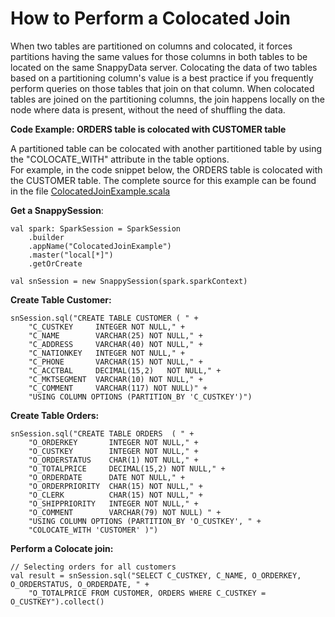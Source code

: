 <a id="howto-colacatedJoin"></a>
# How to Perform a Colocated Join

When two tables are partitioned on columns and colocated, it forces partitions having the same values for those columns in both tables to be located on the same SnappyData server. Colocating the data of two tables based on a partitioning column's value is a best practice if you frequently perform queries on those tables that join on that column.
When colocated tables are joined on the partitioning columns, the join happens locally on the node where data is present, without the need of shuffling the data.

**Code Example: ORDERS table is colocated with CUSTOMER table**

A partitioned table can be colocated with another partitioned table by using the "COLOCATE_WITH" attribute in the table options. <br/>
For example, in the code snippet below, the ORDERS table is colocated with the CUSTOMER table. The complete source for this example can be found in the file [ColocatedJoinExample.scala](https://github.com/TIBCOSoftware/snappydata/blob/master/examples/src/main/scala/org/apache/spark/examples/snappydata/CollocatedJoinExample.scala)

**Get a SnappySession**:

```pre
val spark: SparkSession = SparkSession
    .builder
    .appName("ColocatedJoinExample")
    .master("local[*]")
    .getOrCreate

val snSession = new SnappySession(spark.sparkContext)
```

**Create Table Customer:**

```pre
snSession.sql("CREATE TABLE CUSTOMER ( " +
    "C_CUSTKEY     INTEGER NOT NULL," +
    "C_NAME        VARCHAR(25) NOT NULL," +
    "C_ADDRESS     VARCHAR(40) NOT NULL," +
    "C_NATIONKEY   INTEGER NOT NULL," +
    "C_PHONE       VARCHAR(15) NOT NULL," +
    "C_ACCTBAL     DECIMAL(15,2)   NOT NULL," +
    "C_MKTSEGMENT  VARCHAR(10) NOT NULL," +
    "C_COMMENT     VARCHAR(117) NOT NULL)" +
    "USING COLUMN OPTIONS (PARTITION_BY 'C_CUSTKEY')")
```
**Create Table Orders:**

```pre
snSession.sql("CREATE TABLE ORDERS  ( " +
    "O_ORDERKEY       INTEGER NOT NULL," +
    "O_CUSTKEY        INTEGER NOT NULL," +
    "O_ORDERSTATUS    CHAR(1) NOT NULL," +
    "O_TOTALPRICE     DECIMAL(15,2) NOT NULL," +
    "O_ORDERDATE      DATE NOT NULL," +
    "O_ORDERPRIORITY  CHAR(15) NOT NULL," +
    "O_CLERK          CHAR(15) NOT NULL," +
    "O_SHIPPRIORITY   INTEGER NOT NULL," +
    "O_COMMENT        VARCHAR(79) NOT NULL) " +
    "USING COLUMN OPTIONS (PARTITION_BY 'O_CUSTKEY', " +
    "COLOCATE_WITH 'CUSTOMER' )")
```

**Perform a Colocate join:** 

```pre
// Selecting orders for all customers
val result = snSession.sql("SELECT C_CUSTKEY, C_NAME, O_ORDERKEY, O_ORDERSTATUS, O_ORDERDATE, " +
    "O_TOTALPRICE FROM CUSTOMER, ORDERS WHERE C_CUSTKEY = O_CUSTKEY").collect()
```
